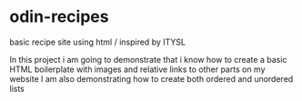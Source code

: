 # odin-recipes
basic recipe site using html / inspired by ITYSL

In this project i am going to demonstrate that i know how to create a basic HTML boilerplate with images and relative links to other parts on my website
I am also demonstrating how to create both ordered and unordered lists
